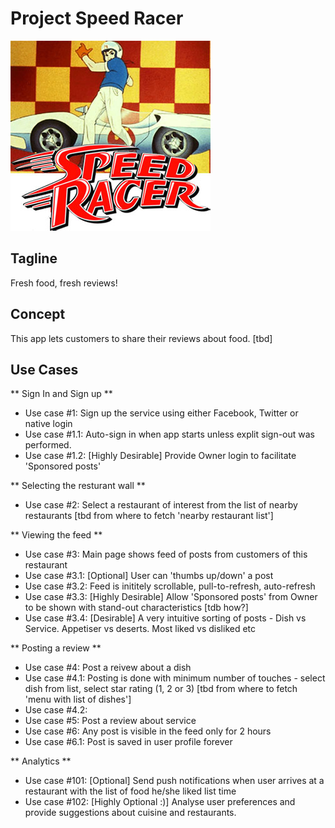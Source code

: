 # Project Speed Racer

![Project Speed Racer Image](files/codename_logo.jpg)

## Tagline
Fresh food, fresh reviews!

## Concept
This app lets customers to share their reviews about food. [tbd]

## Use Cases

** Sign In and Sign up **
* Use case #1: Sign up the service using either Facebook, Twitter or native login
* Use case #1.1: Auto-sign in when app starts unless explit sign-out was performed.
* Use case #1.2: [Highly Desirable] Provide Owner login to facilitate 'Sponsored posts'

** Selecting the resturant wall **
* Use case #2: Select a restaurant of interest from the list of nearby restaurants [tbd from where to fetch 'nearby restaurant list']

** Viewing the feed **
* Use case #3: Main page shows feed of posts from customers of this restaurant
* Use case #3.1: [Optional] User can 'thumbs up/down' a post
* Use case #3.2: Feed is inititely scrollable, pull-to-refresh, auto-refresh
* Use case #3.3: [Highly Desirable] Allow 'Sponsored posts' from Owner to be shown with stand-out characteristics [tdb how?]
* Use case #3.4: [Desirable] A very intuitive sorting of posts - Dish vs Service. Appetiser vs deserts. Most liked vs disliked etc


** Posting a review **
* Use case #4: Post a reivew about a dish 
* Use case #4.1: Posting is done with minimum number of touches - select dish from list, select star rating (1, 2 or 3) [tbd from where to fetch 'menu with list of dishes']
* Use case #4.2:
* Use case #5: Post a review about service
* Use case #6: Any post is visible in the feed only for 2 hours
* Use case #6.1: Post is saved in user profile forever

** Analytics **
* Use case #101: [Optional] Send push notifications when user arrives at a restaurant with the list of food he/she liked list time
* Use case #102: [Highly Optional :)] Analyse user preferences and provide suggestions about cuisine and restaurants.
